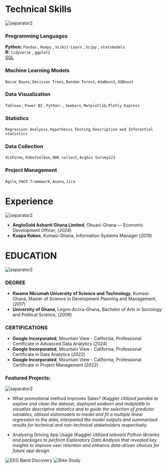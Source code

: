 # Technical Skills
![separator2](https://i.imgur.com/4gX5WFr.png)
### Programming Languages 
**Python:** `Pandas` , `Numpy` , `Scikit-Learn` , `Scipy` , `statsmodels`<br>
**R:** `tidyverse` , `ggplot2`  
[SQL](https://img.shields.io/badge/python-3670A0?style=for-the-badge&logo=python&logoColor=ffdd54)
### Machine Learning Models
`Naive Bayes`, `Decision Trees`, `Random Forest`, `AdaBoost`, `XGBoost`
### Data Visualization
`Tableau` , `Power BI` , `Python:` , `Seaborn`, `Matplotlib`, `Plotly Express`
### Statistics 
`Regression Analysis`, `Hypothesis Testing`, `Descriptive and Inferential statistics`
### Data Collection
`XLSForms`, `KoboToolbox`, `ODK collect`, `ArgGis Survey123`
### Project Management
`Agile`, `PACE framework`, `Asana`, `Jira`

# Experience
![separator2](https://i.imgur.com/4gX5WFr.png)

- **AngloGold Ashanti Ghana Limited**, Obuasi-Ghana — Economic Development Officer, (_2024_)
- **Kuapa Kokoo**, Kumasi-Ghana, Information Systems Manager (_2019_)

# EDUCATION
![separator2](https://i.imgur.com/4gX5WFr.png)
### DEGREE
- **Kwame Nkrumah University of Science and Technology**, Kumasi-Ghana, Master of Science in Development Planning and Management, (_2017_)
- **University of Ghana**, Legon-Accra-Ghana, Bachelor of Arts in Sociology and Political Science, (_2006_)

### CERTIFICATIONS
- **Google Incorporated**, Mountain View - California, Professional Certificate in Advanced Data Analytics (_2024_)
- **Google Incorporated**, Mountain View - California, Professional Certificate in Data Analytics (_2022_)
- **Google Incorporated**, Mountain View - California, Professional Certificate in Project Management (_2022_)

### Featured Projects:
![separator2](https://i.imgur.com/4gX5WFr.png)
- What promotional method improves Sales? (Kaggle)
_Utilized pandas to explore and clean the dataset, deployed seaborn and matplotlib to visualize descriptive statistics and to guide the selection of predictor variables, utilized statsmodels to model and fit a multiple linear regression to the data, interpreted the model outputs and summarized results for technical and non-technical stakeholders respectively._
* Analysing Driving App Usage (Kaggle)
 _Utilized relevant Python libraries and packages to perform Exploratory Data Analysis that revealed key insights to improve user retention and enhance data-driven choices for future app design._

![EEG Band Discovery](/assets/img/discovery.jpeg)
![Bike Study](/assets/img/biudy.jpeg)
[](https://m)
